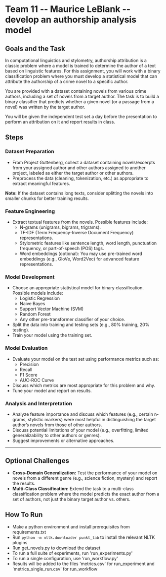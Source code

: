# Team 11 -- Maurice LeBlank -- develop an authorship analysis model

## Goals and the Task
In computational linguistics and stylometry, authorship attribution is a classic problem where a model is trained to determine the author of a text based on linguistic features. For this assignment, you will work with a binary classification problem where you must develop a statistical model that can attribute the authorship of a crime novel to a specific author.

You are provided with a dataset containing novels from various crime authors, including a set of novels from a target author. The task is to build a binary classifier that predicts whether a given novel (or a passage from a novel) was written by the target author.

You will be given the independent test set a day before the presentation to perform an attribution on it and report results in class.

## Steps

### Dataset Preparation
- From Project Guttenberg, collect a dataset containing novels/excerpts from your assigned author and other authors assigned to another project, labeled as either the target author or other authors.
- Preprocess the data (cleaning, tokenization, etc.) as appropriate to extract meaningful features.

**Note:** If the dataset contains long texts, consider splitting the novels into smaller chunks for better training results.

### Feature Engineering
- Extract textual features from the novels. Possible features include:
  - N-grams (unigrams, bigrams, trigrams).
  - TF-IDF (Term Frequency-Inverse Document Frequency) representations.
  - Stylometric features like sentence length, word length, punctuation frequency, or part-of-speech (POS) tags.
  - Word embeddings (optional): You may use pre-trained word embeddings (e.g., GloVe, Word2Vec) for advanced feature representations.

### Model Development
- Choose an appropriate statistical model for binary classification. Possible models include:
  - Logistic Regression
  - Naive Bayes
  - Support Vector Machine (SVM)
  - Random Forest
  - Any other pre-transformer classifier of your choice.
- Split the data into training and testing sets (e.g., 80% training, 20% testing).
- Train your model using the training set.

### Model Evaluation
- Evaluate your model on the test set using performance metrics such as:
  - Precision
  - Recall
  - F1 Score
  - AUC-ROC Curve
- Discuss which metrics are most appropriate for this problem and why.
- Tune your model and report on results.

### Analysis and Interpretation
- Analyze feature importance and discuss which features (e.g., certain n-grams, stylistic markers) were most helpful in distinguishing the target author’s novels from those of other authors.
- Discuss potential limitations of your model (e.g., overfitting, limited generalizability to other authors or genres).
- Suggest improvements or alternative approaches.

___ 
## Optional Challenges
- **Cross-Domain Generalization:** Test the performance of your model on novels from a different genre (e.g., science fiction, mystery) and report the results.
- **Multi-Class Classification:** Extend the task to a multi-class classification problem where the model predicts the exact author from a set of authors, not just the binary target author vs. others.

## How To Run
* Make a python environment and install prerequisites from requirements.txt 
* Run `python -m nltk.downloader punkt_tab` to install the relevant NLTK plugins
* Run get_novels.py to download the dataset
* To run a full suite of experiments, run 'run_experiments.py'
* To run a single configuration, use 'run_workflow.py'
* Results will be added to the files 'metrics.csv' for run_experiment and 'metrics_single_run.csv' for run_workflow